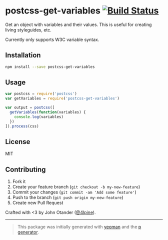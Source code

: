 # postcss-get-variables [![Build Status](https://secure.travis-ci.org/johnotander/postcss-get-variables.png?branch=master)](https://travis-ci.org/johnotander/postcss-get-variables)

Get an object with variables and their values. This is useful for creating living styleguides, etc.

Currently only supports W3C variable syntax.

## Installation

```bash
npm install --save postcss-get-variables
```

## Usage

```javascript
var postcss = require('postcss')
var getVariables = require('postcss-get-variables')

var output = postcss([
  getVariables(function(variables) {
    console.log(variables)
  })
]).process(css)
```

## License

MIT

## Contributing

1. Fork it
2. Create your feature branch (`git checkout -b my-new-feature`)
3. Commit your changes (`git commit -am 'Add some feature'`)
4. Push to the branch (`git push origin my-new-feature`)
5. Create new Pull Request

Crafted with <3 by John Otander ([@4lpine](https://twitter.com/4lpine)).

***

> This package was initially generated with [yeoman](http://yeoman.io) and the [p generator](https://github.com/johnotander/generator-p.git).
